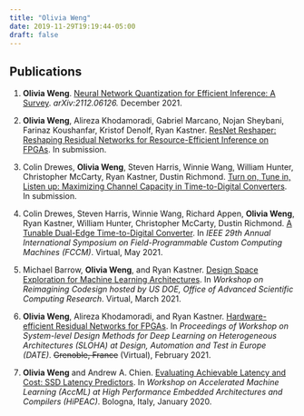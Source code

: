 ```yaml
---
title: "Olivia Weng"
date: 2019-11-29T19:19:44-05:00
draft: false
---
```


## Publications

1. **Olivia Weng**. [Neural Network Quantization for Efficient Inference: A Survey][5]. *arXiv:2112.06126.* December 2021.

1. **Olivia Weng**, Alireza Khodamoradi, Gabriel Marcano, Nojan Sheybani, Farinaz Koushanfar, Kristof Denolf, Ryan Kastner. 
[ResNet Reshaper: Reshaping Residual Networks for Resource-Efficient Inference on FPGAs][0]. In submission.

2. Colin Drewes, **Olivia Weng**, Steven Harris, Winnie Wang, William Hunter, Christopher McCarty, Ryan Kastner, Dustin Richmond. [Turn on, Tune in, Listen up: Maximizing Channel Capacity in Time-to-Digital Converters][0]. In submission.

3. Colin Drewes, Steven Harris, Winnie Wang, Richard Appen, **Olivia Weng**, Ryan Kastner, William Hunter, Christopher McCarty, Dustin Richmond. [A Tunable Dual-Edge Time-to-Digital Converter][4]. In *IEEE 29th Annual International Symposium on Field-Programmable Custom Computing Machines (FCCM)*. Virtual, May 2021. 

4. Michael Barrow, **Olivia Weng**, and Ryan Kastner. [Design Space Exploration for Machine Learning Architectures][3]. In *Workshop on Reimagining Codesign hosted by US DOE, Office of Advanced Scientific Computing Research*. Virtual, March 2021.

5. **Olivia Weng**, Alireza Khodamoradi, and Ryan Kastner. [Hardware-efficient Residual Networks for FPGAs][2]. In *Proceedings of Workshop on System-level Design Methods for Deep Learning on Heterogeneous Architectures (SLOHA) at Design, Automation and Test in Europe (DATE)*. ~~Grenoble, France~~ (Virtual), February 2021.

6. **Olivia Weng** and Andrew A. Chien. [Evaluating Achievable Latency and Cost: SSD Latency Predictors][1]. In *Workshop on Accelerated Machine Learning (AccML) at High Performance Embedded Architectures and Compilers (HiPEAC)*. Bologna, Italy, January 2020.

[0]: /
[1]: /accml_2020.pdf
[2]: https://arxiv.org/pdf/2102.01351.pdf
[3]: /recode2021.pdf
[4]: https://ieeexplore.ieee.org/abstract/document/9444070 
[5]: https://arxiv.org/abs/2112.06126 
